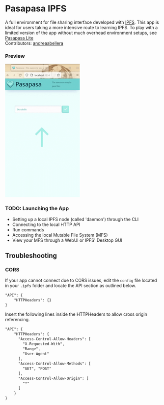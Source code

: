 # Pasapasa IPFS
A full environment for file sharing interface developed with [IPFS](https://ipfs.io/). This app is ideal for users taking a more intensive route to learning IPFS. To play with a limited version of the app without much overhead environment setups, see [Pasapasa Lite](/apps/pasapasa-lite)  
Contributors: [andreaabellera](https://github.com/andreaabellera)

### Preview
![Pasapasa preview](/apps/pasapasa-ipfs/_pasapasa-preview_.gif)

### TODO: Launching the App
- Setting up a local IPFS node (called 'daemon') through the CLI
- Connecting to the local HTTP API
- Run commands
- Accessing the local Mutable File System (MFS)
- View your MFS through a WebUI or IPFS' Desktop GUI



## Troubleshooting
### CORS
If your app cannot connect due to CORS issues, edit the `config` file located in your `.ipfs` folder and locate the API section as outlined below.
```
"API": {
    "HTTPHeaders": {}
}
```
Insert the following lines inside the HTTPHeaders to allow cross origin referencing.
```
"API": {
    "HTTPHeaders": {
      "Access-Control-Allow-Headers": [
        "X-Requested-With",
        "Range",
        "User-Agent"
      ],
      "Access-Control-Allow-Methods": [
        "GET", "POST"
      ],
      "Access-Control-Allow-Origin": [
        "*"
      ]
    }
}
```


